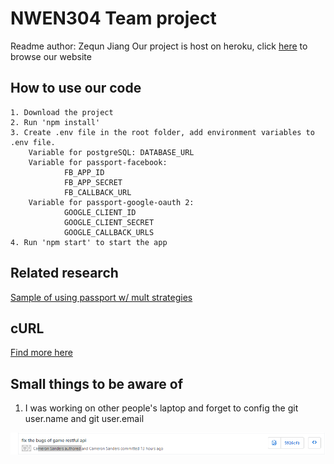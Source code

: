 # NWEN304 Team project

Readme author: Zequn Jiang
Our project is host on heroku, click [here](https://nwen304-team-project.herokuapp.com/) to browse our website

## How to use our code

```Text
1. Download the project
2. Run 'npm install'
3. Create .env file in the root folder, add environment variables to .env file.
    Variable for postgreSQL: DATABASE_URL
    Variable for passport-facebook:
            FB_APP_ID
            FB_APP_SECRET
            FB_CALLBACK_URL
    Variable for passport-google-oauth 2:
            GOOGLE_CLIENT_ID
            GOOGLE_CLIENT_SECRET
            GOOGLE_CALLBACK_URLS
4. Run 'npm start' to start the app
```

## Related research

[Sample of using passport w/ mult strategies](https://gist.github.com/joshbirk/1732068)

## cURL

[Find more here](assets/curl.md)

## Small things to be aware of

1. I was working on other people's laptop and forget to config the git user.name and git user.email

![forget to config github name when working on other pc](assets/images/forget-to-config-github-name.PNG)
